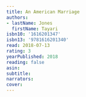 ```yaml
---
title: An American Marriage
authors:
- lastName: Jones
  firstName: Tayari
isbn10: '1616201347'
isbn13: '9781616201340'
read: 2018-07-13
rating: 3
yearPublished: 2018
reading: false
asin:
subtitle:
narrators:
cover:
---
```

